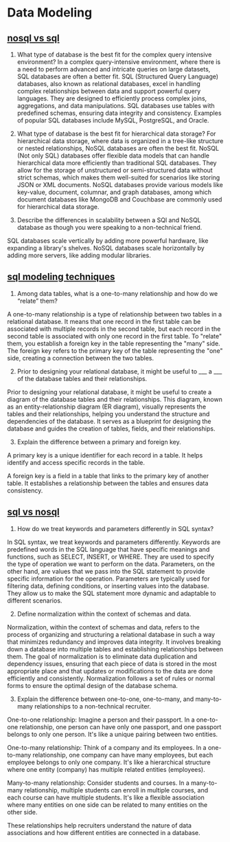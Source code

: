 # Data Modeling

## [nosql vs sql](https://www.thegeekstuff.com/2014/01/sql-vs-nosql-db/?utm_source=tuicool)

1. What type of database is the best fit for the complex query intensive environment?
In a complex query-intensive environment, where there is a need to perform advanced and intricate queries on large datasets, SQL databases are often a better fit. SQL (Structured Query Language) databases, also known as relational databases, excel in handling complex relationships between data and support powerful query languages. They are designed to efficiently process complex joins, aggregations, and data manipulations. SQL databases use tables with predefined schemas, ensuring data integrity and consistency. Examples of popular SQL databases include MySQL, PostgreSQL, and Oracle.

2. What type of database is the best fit for hierarchical data storage?
For hierarchical data storage, where data is organized in a tree-like structure or nested relationships, NoSQL databases are often the best fit. NoSQL (Not only SQL) databases offer flexible data models that can handle hierarchical data more efficiently than traditional SQL databases. They allow for the storage of unstructured or semi-structured data without strict schemas, which makes them well-suited for scenarios like storing JSON or XML documents. NoSQL databases provide various models like key-value, document, columnar, and graph databases, among which document databases like MongoDB and Couchbase are commonly used for hierarchical data storage.

3. Describe the differences in scalability between a SQl and NoSQL database as though you were speaking to a non-technical friend.

SQL databases scale vertically by adding more powerful hardware, like expanding a library's shelves. NoSQL databases scale horizontally by adding more servers, like adding modular libraries.

## [sql modeling techniques](https://www.essentialsql.com/get-ready-to-learn-sql-7-simplified-data-modeling/)

1.  Among data tables, what is a one-to-many relationship and how do we “relate” them?

A one-to-many relationship is a type of relationship between two tables in a relational database. It means that one record in the first table can be associated with multiple records in the second table, but each record in the second table is associated with only one record in the first table. To "relate" them, you establish a foreign key in the table representing the "many" side. The foreign key refers to the primary key of the table representing the "one" side, creating a connection between the two tables.

2. Prior to designing your relational database, it might be useful to ___ a ___ of the database tables and their relationships.

Prior to designing your relational database, it might be useful to create a diagram of the database tables and their relationships. This diagram, known as an entity-relationship diagram (ER diagram), visually represents the tables and their relationships, helping you understand the structure and dependencies of the database. It serves as a blueprint for designing the database and guides the creation of tables, fields, and their relationships.

3. Explain the difference between a primary and foreign key.

A primary key is a unique identifier for each record in a table. It helps identify and access specific records in the table.

A foreign key is a field in a table that links to the primary key of another table. It establishes a relationship between the tables and ensures data consistency.

## [sql vs nosql](https://www.youtube.com/watch?v=ZS_kXvOeQ5Y)

1. How do we treat keywords and parameters differently in SQL syntax?

In SQL syntax, we treat keywords and parameters differently. Keywords are predefined words in the SQL language that have specific meanings and functions, such as SELECT, INSERT, or WHERE. They are used to specify the type of operation we want to perform on the data. Parameters, on the other hand, are values that we pass into the SQL statement to provide specific information for the operation. Parameters are typically used for filtering data, defining conditions, or inserting values into the database. They allow us to make the SQL statement more dynamic and adaptable to different scenarios.

2. Define normalization within the context of schemas and data.

Normalization, within the context of schemas and data, refers to the process of organizing and structuring a relational database in such a way that minimizes redundancy and improves data integrity. It involves breaking down a database into multiple tables and establishing relationships between them. The goal of normalization is to eliminate data duplication and dependency issues, ensuring that each piece of data is stored in the most appropriate place and that updates or modifications to the data are done efficiently and consistently. Normalization follows a set of rules or normal forms to ensure the optimal design of the database schema.

3. Explain the difference between one-to-one, one-to-many, and many-to-many relationships to a non-technical recruiter.

One-to-one relationship: Imagine a person and their passport. In a one-to-one relationship, one person can have only one passport, and one passport belongs to only one person. It's like a unique pairing between two entities.

One-to-many relationship: Think of a company and its employees. In a one-to-many relationship, one company can have many employees, but each employee belongs to only one company. It's like a hierarchical structure where one entity (company) has multiple related entities (employees).

Many-to-many relationship: Consider students and courses. In a many-to-many relationship, multiple students can enroll in multiple courses, and each course can have multiple students. It's like a flexible association where many entities on one side can be related to many entities on the other side.

These relationships help recruiters understand the nature of data associations and how different entities are connected in a database.